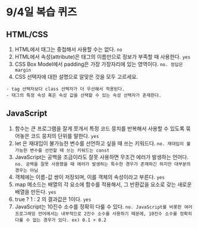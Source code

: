 # 9/4일 복습 퀴즈

## HTML/CSS
1. HTML에서 태그는 중첩해서 사용할 수는 없다. `no`
1. HTML에서 속성(attribute)은 태그의 이름만으로 정보가 부족할 때 사용한다. `yes`
1. CSS Box Model에서 padding은 가장 가장자리에 있는 영역이다. `no. 정답은 margin`
1. CSS 선택자에 대한 설명으로 알맞은 것을 모두 고르세요.
  ```
  - tag 선택자보다 class 선택자가 더 우선해서 적용된다.
  - 태그의 특정 속성 혹은 속성 값을 선택할 수 있는 속성 선택자가 존재한다.
  ```

## JavaScript
1. 함수는 큰 프로그램을 잘게 쪼개서 특정 코드 뭉치를 반복해서 사용할 수 있도록 묶어놓은 코드 뭉치의 단위를 말한다. `yes`
1. let 은 재대입이 불가능한 변수를 선언하고 싶을 때 쓰는 키워드다. `no. 재대입이 불가능한 변수를 선언할 때 쓰는 키워드는 const`
1. JavaScript는 공백을 조금이라도 잘못 사용하면 무조건 에러가 발생하는 언어다. `no. 공백을 잘못 사용했을 때 에러가 발생하는 특수한 경우가 존재하긴 하지만 대부분의 경우는 아님`
1. 객체에는 이름-값 쌍이 저장되며, 이를 객체의 속성이라고 부른다. `yes`
1. map 메소드는 배열의 각 요소에 함수를 적용해서, 그 반환값을 요소로 갖는 새로운 배열을 만든다. `yes`
1. true ? 1 : 2 의 결과값은 1이다. `yes`
1. JavaScript는 10진수 소수를 정확히 다룰 수 있다. `no. JavaScript를 비롯한 여러 프로그래밍 언어에서는 내부적으로 2진수 소수를 사용하기 때문에, 10진수 소수를 정확히 다룰 수 없는 경우가 있다. ex) 0.1 + 0.2`